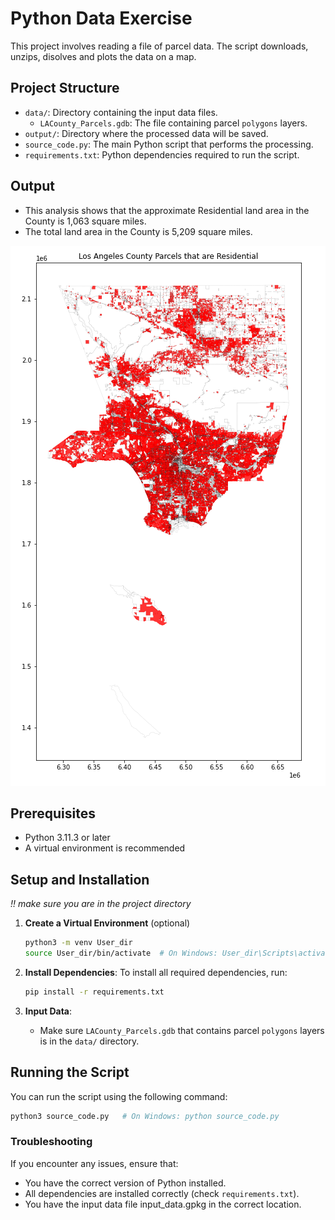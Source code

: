 # Python Data Exercise

This project involves reading a file of parcel data. 
The script downloads, unzips, disolves and plots the data on a map.

## Project Structure

- `data/`: Directory containing the input data files.
  - `LACounty_Parcels.gdb`: The file containing parcel `polygons` layers.
- `output/`: Directory where the processed data will be saved.
- `source_code.py`: The main Python script that performs the processing.
- `requirements.txt`: Python dependencies required to run the script.

## Output
- This analysis shows that the approximate Residential land area in the County is 1,063 square miles.
- The total land area in the County is 5,209 square miles.

![Map of Residential Use Areas](output/LACO_Parcels_Disolved.png)

## Prerequisites

- Python 3.11.3 or later
- A virtual environment is recommended

## Setup and Installation

*!! make sure you are in the project directory*

1. **Create a Virtual Environment** (optional)
    ```bash
    python3 -m venv User_dir
    source User_dir/bin/activate  # On Windows: User_dir\Scripts\activate
    ```

2. **Install Dependencies**:
    To install all required dependencies, run:
    ```bash
    pip install -r requirements.txt
    ```
3. **Input Data**:
    - Make sure `LACounty_Parcels.gdb` that contains parcel `polygons` layers is in the `data/` directory.

## Running the Script

You can run the script using the following command:

```bash
python3 source_code.py   # On Windows: python source_code.py
```

### Troubleshooting
If you encounter any issues, ensure that:

 - You have the correct version of Python installed.
 - All dependencies are installed correctly (check `requirements.txt`).
 - You have the input data file input_data.gpkg in the correct location.